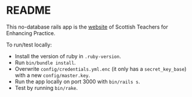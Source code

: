 # README

This no-database rails app is the [website](https://steachersep.org.uk/) of Scottish Teachers for Enhancing Practice.

To run/test locally:

* Install the version of ruby in `.ruby-version`.
* Run `bin/bundle install`.
* Overwrite `config/credentials.yml.enc` (it only has a `secret_key_base`) with a new `config/master.key`.
* Run the app locally on port 3000 with `bin/rails s`.
* Test by running `bin/rake`.
